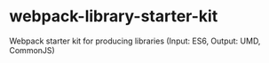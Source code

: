 # webpack-library-starter-kit

Webpack starter kit for producing libraries (Input: ES6, Output: UMD, CommonJS)
